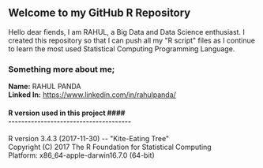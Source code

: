 ## Welcome to my GitHub R Repository

Hello dear fiends, I am RAHUL, a Big Data and Data Science enthusiast. I created this repository so that I can push all my "R script" files as I continue to learn the most used Statistical Computing Programming Language.

### Something more about me;
**Name:** RAHUL PANDA <br/> **Linked In:** https://www.linkedin.com/in/rahulpanda/

#### R version used in this project ####<br/>--------------------------------------<br/>
R version 3.4.3 (2017-11-30) -- "Kite-Eating Tree"<br/>
Copyright (C) 2017 The R Foundation for Statistical Computing<br/>
Platform: x86_64-apple-darwin16.7.0 (64-bit)
